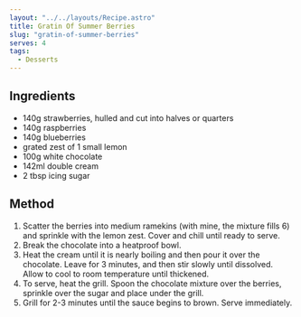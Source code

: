 ```yaml
---
layout: "../../layouts/Recipe.astro"
title: Gratin Of Summer Berries
slug: "gratin-of-summer-berries"
serves: 4
tags:
  - Desserts
---
```


## Ingredients

- 140g strawberries, hulled and cut into halves or quarters
- 140g raspberries
- 140g blueberries
- grated zest of 1 small lemon
- 100g white chocolate
- 142ml double cream
- 2 tbsp icing sugar

## Method

1. Scatter the berries into medium ramekins (with mine, the mixture fills 6) and sprinkle with the lemon zest. Cover and chill until ready to serve.
1. Break the chocolate into a heatproof bowl.
1. Heat the cream until it is nearly boiling and then pour it over the chocolate. Leave for 3 minutes, and then stir slowly until dissolved. Allow to cool to room temperature until thickened.
1. To serve, heat the grill. Spoon the chocolate mixture over the berries, sprinkle over the sugar and place under the grill.
1. Grill for 2-3 minutes until the sauce begins to brown. Serve immediately.